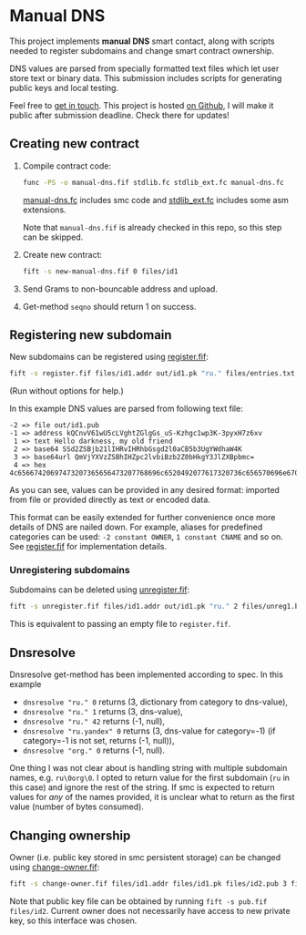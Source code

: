 # Manual DNS

This project implements **manual DNS** smart contact, along with scripts needed to register subdomains and change smart contract ownership. 

DNS values are parsed from specially formatted text files which let user store text or binary data. This submission includes scripts for generating public keys and local testing.

Feel free to [get in touch](https://t.me/nikstar). This project is hosted [on Github](https://github.com/nikstar/ton-dns), I will make it public after submission deadline. Check there for updates!

## Creating new contract

1. Compile contract code:
    
    ```bash
    func -PS -o manual-dns.fif stdlib.fc stdlib_ext.fc manual-dns.fc
    ```

    [manual-dns.fc](manual-dns.fc) includes smc code and [stdlib_ext.fc](stdlib_ext.fc) includes some asm extensions.

    Note that `manual-dns.fif` is already checked in this repo, so this step can be skipped.

2. Create new contract:

    ```bash
    fift -s new-manual-dns.fif 0 files/id1
    ```

3. Send Grams to non-bouncable address and upload.

4. Get-method `seqno` should return 1 on success.

## Registering new subdomain

New subdomains can be registered using [register.fif](register.fif):

```bash
fift -s register.fif files/id1.addr out/id1.pk "ru." files/entries.txt 1 files/reg1.boc
```

(Run without options for help.)

In this example DNS values are parsed from following text file:

```
-2 => file out/id1.pub
-1 => address kQCnvV61wU5cLVghtZGlgGs_uS-Kzhgc1wp3K-3pyxH7z6xv
 1 => text Hello darkness, my old friend
 2 => base64 SSd2ZSBjb21lIHRvIHRhbGsgd2l0aCB5b3UgYWdhaW4K
 3 => base64url QmVjYXVzZSBhIHZpc2lvbiBzb2Z0bHkgY3JlZXBpbmc=
 4 => hex 4c65667420697473207365656473207768696c6520492077617320736c656570696e670a
```

As you can see, values can be provided in any desired format: imported from file or provided directly as text or encoded data.

This format can be easily extended for further convenience once more details of DNS are nailed down. For example, aliases for predefined categories can be used: `-2 constant OWNER`, `1 constant CNAME` and so on. See [register.fif](register.fif) for implementation details.

### Unregistering subdomains

Subdomains can be deleted using [unregister.fif](unregister.fif):

```bash
fift -s unregister.fif files/id1.addr out/id1.pk "ru." 2 files/unreg1.boc
```

This is equivalent to passing an empty file to `register.fif`.

## Dnsresolve

Dnsresolve get-method has been implemented according to spec. In this example

- `dnsresolve "ru." 0` returns (3, dictionary from category to dns-value),
- `dnsresolve "ru." 1` returns (3, dns-value),
- `dnsresolve "ru." 42` returns (-1, null),
- `dnsresolve "ru.yandex" 0` returns (3, dns-value for category=-1) (if category=-1 is not set, returns (-1, null)),
- `dnsresolve "org." 0` returns (-1, null).

One thing I was not clear about is handling string with multiple subdomain names, e.g. `ru\0org\0`. I opted to return value for the first subdomain (`ru` in this case) and ignore the rest of the string. If smc is expected to return values for *any* of the names provided, it is unclear what to return as the first value (number of bytes consumed).

## Changing ownership

Owner (i.e. public key stored in smc persistent storage) can be changed using [change-owner.fif](change-owner.fif):

```bash
fift -s change-owner.fif files/id1.addr files/id1.pk files/id2.pub 3 files/change12.boc
```

Note that public key file can be obtained by running `fift -s pub.fif files/id2`. Current owner does not necessarily have access to new private key, so this interface was chosen.
